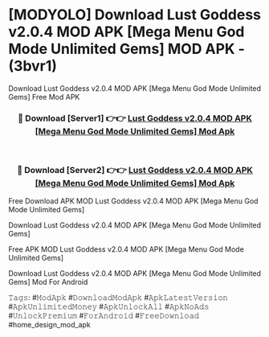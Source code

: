 # [MODYOLO] Download Lust Goddess v2.0.4 MOD APK [Mega Menu God Mode Unlimited Gems] MOD APK - (3bvr1)
Download Lust Goddess v2.0.4 MOD APK [Mega Menu God Mode Unlimited Gems] Free Mod APK

<div align="center">
<h3>🔴 Download [Server1] 👉👉 <a href="https://apk-comot.site?title=Lust_Goddess_v2.0.4_MOD_APK_[Mega_Menu_God_Mode_Unlimited_Gems]">Lust Goddess v2.0.4 MOD APK [Mega Menu God Mode Unlimited Gems] Mod Apk</a></h3><br>

<h3>🔴 Download [Server2] 👉👉 <a href="https://apk-comot.site?title=Lust_Goddess_v2.0.4_MOD_APK_[Mega_Menu_God_Mode_Unlimited_Gems]">Lust Goddess v2.0.4 MOD APK [Mega Menu God Mode Unlimited Gems] Mod Apk</a></h3>
</div>


Free Download APK MOD Lust Goddess v2.0.4 MOD APK [Mega Menu God Mode Unlimited Gems]

Download Lust Goddess v2.0.4 MOD APK [Mega Menu God Mode Unlimited Gems] 

Free APK MOD Lust Goddess v2.0.4 MOD APK [Mega Menu God Mode Unlimited Gems] 

Download Lust Goddess v2.0.4 MOD APK [Mega Menu God Mode Unlimited Gems] Mod For Android

𝚃𝚊𝚐𝚜: #𝙼𝚘𝚍𝙰𝚙𝚔 #𝙳𝚘𝚠𝚗𝚕𝚘𝚊𝚍𝙼𝚘𝚍𝙰𝚙𝚔 #𝙰𝚙𝚔𝙻𝚊𝚝𝚎𝚜𝚝𝚅𝚎𝚛𝚜𝚒𝚘𝚗 #𝙰𝚙𝚔𝚄𝚗𝚕𝚒𝚖𝚒𝚝𝚎𝚍𝙼𝚘𝚗𝚎𝚢 #𝙰𝚙𝚔𝚄𝚗𝚕𝚘𝚌𝚔𝙰𝚕𝚕 #𝙰𝚙𝚔𝙽𝚘𝙰𝚍𝚜 #𝚄𝚗𝚕𝚘𝚌𝚔𝙿𝚛𝚎𝚖𝚒𝚞𝚖 #𝙵𝚘𝚛𝙰𝚗𝚍𝚛𝚘𝚒𝚍 #𝙵𝚛𝚎𝚎𝙳𝚘𝚠𝚗𝚕𝚘𝚊𝚍 #home_design_mod_apk